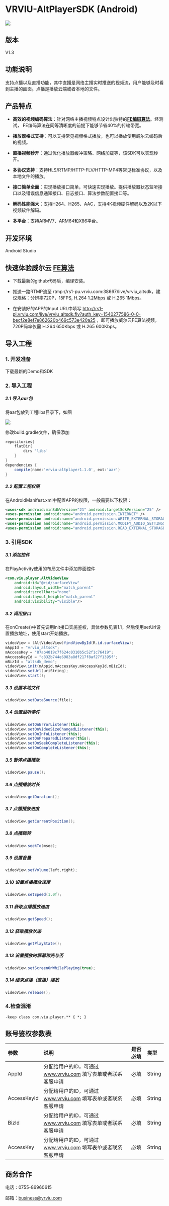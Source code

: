 # VRVIU-AltPlayerSDK (Android)

[![](https://img.shields.io/badge/Powered%20by-vrviu.com-brightgreen.svg)](https://vrviu.com)

## 版本
V1.3

## 功能说明
支持点播以及直播功能，其中直播是网络主播实时推送的视频流，用户能够及时看到主播的画面。点播是播放云端或者本地的文件。

## 产品特点
* **高效的视频编码算法**：针对网络主播视频特点设计出独特的[**FE编码算法**](https://www.vrviu.com/technology.html)。经测试， FE编码算法在同等清晰度的前提下能够节省40%的传输带宽。

* **播放器格式支持**：可以支持常见视频格式播放，也可以播放使用威尔云编码后的视频。

* **直播视频秒开**：通过优化播放器缓冲策略、网络加载等，该SDK可以实现秒开。

* **多协议支持**：支持HLS/RTMP/HTTP-FLV/HTTP-MP4等常见标准协议，以及本地文件的播放。

* **接口简单全面**：实现播放接口简单，可快速实现播放。提供播放器状态监听接口以及错误信息通知接口、日志接口、算法参数配置接口等。

* **解码性能强大**：支持H264、H265、AAC，支持4K视频硬件解码以及2K以下视频软件解码。

* **多平台**：支持ARMV7、ARM64和X86平台。

## 开发环境
Android Studio

## 快速体验威尔云 [FE算法](https://www.vrviu.com/technology.html) 
* 下载最新的github代码后，编译安装。

* 推送一路RTMP流至 rtmp://rs1-pu.vrviu.com:38667/live/vrviu_altsdk，建议规格：分辨率720P，15FPS, H.264 1.2Mbps 或 H.265 1Mbps。

* 在安装好的APP的Input URL中填写 http://rs1-pl.vrviu.com/live/vrviu_altsdk.flv?auth_key=1540277586-0-0-becf2e8ef7e862620b469c573e420a25
，即可播放威尔云FE算法视频。720P码率仅需 H.264 650Kbps 或 H.265 600Kbps。


## 导入工程
### 1. 开发准备
下载最新的Demo和SDK

### 2. 导入工程
##### 2.1 导入aar包
将aar包放到工程libs目录下，如图

![](https://github.com/vrviu-sdk/VRVIU-AltPlayer-Demo-Android/blob/master/Image/libpath.png)

修改build.gradle文件，确保添加

```gradle
repositories{
	flatDir{
		dirs 'libs'
	}
}
dependencies {
	compile(name:'vrviu-altplayer1.1.0', ext:'aar')
}
```

##### 2.2 配置工程权限
在AndroidManifest.xml中配置APP的权限，一般需要以下权限：

```xml
<uses-sdk android:minSdkVersion="21" android:targetSdkVersion="25" />
<uses-permission android:name="android.permission.INTERNET" />
<uses-permission android:name="android.permission.WRITE_EXTERNAL_STORAGE"/>
<uses-permission android:name="android.permission.MODIFY_AUDIO_SETTINGS"/>
<uses-permission android:name="android.permission.READ_EXTERNAL_STORAGE"/>
```

### 3. 引用SDK
##### 3.1 添加控件
在PlayActivity使用的布局文件中添加界面控件

```xml
<com.viu.player.AltVideoView
    android:id="@+id/surfaceView"
    android:layout_width="match_parent"
    android:scrollbars="none"
    android:layout_height="match_parent"
    android:visibility="visible"/>
```
##### 3.2 调用接口
在onCreate()中首先调用init接口实施鉴权，具体参数见表1.1，然后使用setUrl设置播放地址，使用start开始播放。

```java
videoView = (AltVideoView)findViewById(R.id.surfaceView);
mAppId = "vrviu_altsdk";
mAccessKey = "87ab4019c7f624c0310b5c52f1c76419";
mAccessKeyId = "c832b744e6983a8df217f8af27f1395f";
mBizId = "altsdk_demo";
videoView.init(mAppid,mAccessKey,mAccessKeyId,mBizId);
videoView.setUrl(uriString);
videoView.start();
```
##### 3.3 设置本地文件
```java
videoView.setDataSource(file);
```
##### 3.4 设置监听事件
```java
videoView.setOnErrorListener(this);
videoView.setOnVideoSizeChangedListener(this);
videoView.setOnInfoListener(this);
videoView.setOnPreparedListener(this);
videoView.setOnSeekCompleteListener(this);
videoView.setOnCompleteListener(this);
```
##### 3.5 暂停点播播放
```java
videoView.pause();
```
##### 3.6 点播播放时长
```java
videoView.getDuration();
```
##### 3.7 点播播放进度
```java
videoView.getCurrentPosition();
```
##### 3.8 点播跳转
```java
videoView.seekTo(msec);
```
##### 3.9 设置音量
```java
videoView.setVolume(left,right);
```
##### 3.10 设置点播播放速度
```java
videoView.setSpeed(1.0f);
```
##### 3.11 获取点播播放速度
```java
videoView.getSpeed();
```
##### 3.12 获取播放状态
```java
videoView.getPlayState();
```
##### 3.13 设置播放时屏幕常亮与否
```java
videoView.setScreenOnWhilePlaying(true);
```
##### 3.14 结束点播（直播）播放
```java
videoView.release();
```
### 4.检查混淆
```proguard
-keep class com.viu.player.** { *; }
```

## 账号鉴权参数表
 |参数|说明|是否必填|类型|
 |:---|:---|:---|:---|
 |AppId|分配给用户的ID，可通过 www.vrviu.com 填写表单或者联系客服申请|必填|String|
 |AccessKeyId|分配给用户的ID，可通过 www.vrviu.com 填写表单或者联系客服申请|必填|String|
 |BizId|分配给用户的ID，可通过 www.vrviu.com 填写表单或者联系客服申请|必填|String|
 |AccessKey|分配给用户的ID，可通过 www.vrviu.com 填写表单或者联系客服申请|必填|String

## 商务合作
电话：0755-86960615

邮箱：business@vrviu.com

